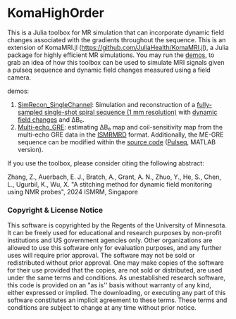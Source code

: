 # KomaHighOrder

This is a Julia toolbox for MR simulation that can incorporate dynamic field changes associated with the gradients throughout the sequence.
This is an extension of KomaMRI.jl (https://github.com/JuliaHealth/KomaMRI.jl), a Julia package for highly efficient MR simulations.
You may run the [demos](https://github.com/BennyZhang-Codes/KomaHighOrder/blob/master/demo), to grab an idea of how this toolbox can be used to simulate MRI signals given a pulseq sequence and dynamic field changes measured using a field camera.

demos:

1. [SimRecon_SingleChannel](https://github.com/BennyZhang-Codes/KomaHighOrder/blob/master/demo/SimRecon_SingleChannel.jl): Simulation and reconstruction of a [fully-sampled single-shot spiral sequence (1 mm resolution)](https://github.com/BennyZhang-Codes/KomaHighOrder/blob/master/demo/Sequence/1mm_R1.seq) with [dynamic field changes](https://github.com/BennyZhang-Codes/KomaHighOrder/blob/master/demo/DynamicFields/1mm_R1.mat) and ΔB₀.
2. [Multi-echo_GRE](https://github.com/BennyZhang-Codes/KomaHighOrder/blob/master/demo/Muti-echo_GRE): estimating ΔB₀ map and coil-sensitivity map from the multi-echo GRE data in the [ISMRMRD](https://github.com/ismrmrd/ismrmrd) format. Additionally, the ME-GRE sequence can be modified within the [source code](https://github.com/BennyZhang-Codes/KomaHighOrder/blob/master/demo/Muti-echo_GRE/pulseq) ([Pulseq](https://github.com/pulseq/pulseq), MATLAB version).

If you use the toolbox, please consider citing the following abstract:

Zhang, Z., Auerbach, E. J., Bratch, A., Grant, A. N., Zhuo, Y., He, S., Chen, L., Ugurbil, K., Wu, X. "A stitching method for dynamic field monitoring using NMR probes", 2024 ISMRM, Singapore

### Copyright & License Notice

This software is copyrighted by the Regents of the University of Minnesota. It can be freely used for educational and research purposes by non-profit institutions and US government agencies only.
Other organizations are allowed to use this software only for evaluation purposes, and any further uses will require prior approval. The software may not be sold or redistributed without prior approval.
One may make copies of the software for their use provided that the copies, are not sold or distributed, are used under the same terms and conditions.
As unestablished research software, this code is provided on an "as is'' basis without warranty of any kind, either expressed or implied.
The downloading, or executing any part of this software constitutes an implicit agreement to these terms. These terms and conditions are subject to change at any time without prior notice.
